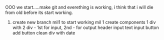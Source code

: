 OOO we start.....make git and everething is working, i think that i will die from old before its start working.

1. create new branch mil1 to start working
 mil 1 create components 
 1 div with 2 div - 1st for input, 2nd - for output
 header input
 text input
 button add
 button clean
 div with date